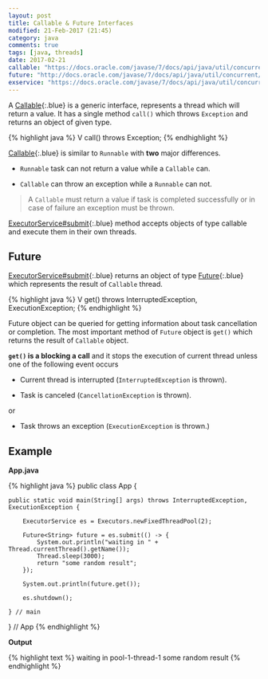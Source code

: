 ```yaml
---
layout: post
title: Callable & Future Interfaces
modified: 21-Feb-2017 (21:45)
category: java
comments: true
tags: [java, threads]
date: 2017-02-21
callable: "https://docs.oracle.com/javase/7/docs/api/java/util/concurrent/Callable.html"
future: "http://docs.oracle.com/javase/7/docs/api/java/util/concurrent/Future.html"
exservice: "https://docs.oracle.com/javase/7/docs/api/java/util/concurrent/ExecutorService.html"
---
```


A [Callable]({{page.callable}}){:.blue}  is a generic interface, represents a thread which will return a value.
It has a single method `call()` which throws `Exception` and returns an object of given type.

{% highlight java %}
V call() throws Exception;
{% endhighlight %}

[Callable]({{page.callable}}){:.blue} is similar to `Runnable` with **two** major differences.

- `Runnable` task can not return a value while a `Callable` can.

- `Callable` can throw an exception while a `Runnable` can not.

> A `Callable` must return a value if task is completed successfully or in case of failure an exception 
> must be thrown.

[ExecutorService#submit]({{page.exservice}}){:.blue}  method accepts objects of type callable and execute them in their own threads.


## Future

[ExecutorService#submit]({{page.exservice}}){:.blue}  returns an object of type [Future]({{page.future}}){:.blue}  which represents the result of `Callable` thread.

{% highlight java %}
V get() throws InterruptedException, ExecutionException;
{% endhighlight %}

Future object can be queried for getting information about task cancellation or completion. The most important method of `Future` object is `get()` which returns the result of `Callable` object.

**`get()` is a blocking a call** and it stops the execution of current thread unless one of the following event occurs

- Current thread is interrupted (`InterruptedException` is thrown).

- Task is canceled (`CancellationException` is thrown).

or

- Task throws an exception (`ExecutionException` is thrown.)

## Example

**App.java**

{% highlight java %}
public class App {

    public static void main(String[] args) throws InterruptedException, ExecutionException {

        ExecutorService es = Executors.newFixedThreadPool(2);

        Future<String> future = es.submit(() -> {
            System.out.println("waiting in " + Thread.currentThread().getName());
            Thread.sleep(3000);
            return "some random result";
        });

        System.out.println(future.get());

        es.shutdown();

    } // main

} // App
{% endhighlight %}

**Output**

{% highlight text %}
waiting in pool-1-thread-1
some random result
{% endhighlight %}